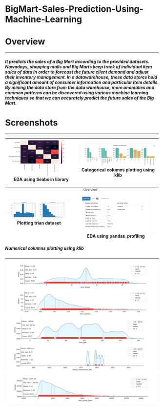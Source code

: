 # BigMart-Sales-Prediction-Using-Machine-Learning
 
 # Overview
 --------------------------------
 
 ##### It predicts the sales of a Big Mart according to the provided datasets. Nowadays, shopping malls and Big Marts keep track of individual item sales of data in order to forecast the future client demand and adjust their inventory management. In a datawarehouse, these data stores hold a significant amount of consumer information and particular item details. By mining the data store from the data warehouse, more anomalies and common patterns can be discovered using various machine learning techniques so that we can accurately predict the future sales of the Big Mart.
 
 
 # Screenshots
 -------------------------------
 
 ![screenshot](https://github.com/SAM6358/BigMart-Sales-Prediction-Using-Machine-Learning/blob/main/Screenshots/Screenshot%202022-08-26%20021501.png) EDA using Seaborn library | ![screenshot](https://github.com/SAM6358/BigMart-Sales-Prediction-Using-Machine-Learning/blob/main/Screenshots/Screenshot%202022-08-26%20021610.png) Categorical columns plotting using klib |
|-|-|

![screenshot](https://github.com/SAM6358/BigMart-Sales-Prediction-Using-Machine-Learning/blob/main/Screenshots/Screenshot%202022-08-26%20022046.png) Plotting trian dataset| ![screenshot](https://github.com/SAM6358/BigMart-Sales-Prediction-Using-Machine-Learning/blob/main/Screenshots/Screenshot%202022-08-26%20022556.png) EDA using pandas_profiling |
|-|-|

 ##### Numerical columns plotting using klib 
 ----------------------------------------------
 ![screenshot](https://github.com/SAM6358/BigMart-Sales-Prediction-Using-Machine-Learning/blob/main/Screenshots/Screenshot%202022-08-26%20021709.png)![screenshot](https://github.com/SAM6358/BigMart-Sales-Prediction-Using-Machine-Learning/blob/main/Screenshots/Screenshot%202022-08-26%20021809.png)![screenshot](https://github.com/SAM6358/BigMart-Sales-Prediction-Using-Machine-Learning/blob/main/Screenshots/Screenshot%202022-08-26%20021843.png)   
